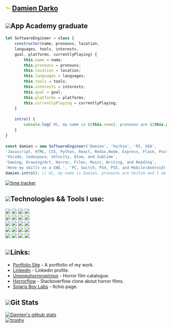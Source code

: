 <img src="./rubberduck_squish.gif"> [Damien Darko][portfolio]
---
<img src="https://img.icons8.com/plasticine/2x/saving-book.png" height="30px">App Academy graduate    
---    

```javascript
let SoftwareEngineer = class {
	constructor(name, pronouns, location, 
	languages, tools, interests, 
	goal, platforms, currentlyPlaying) {
		this.name = name;
		this.pronouns = pronouns;
		this.location = location;
		this.languages = languages;
		this.tools = tools;
		this.interests = interests;
		this.goal = goal;
		this.platforms = platforms;
		this.currentlyPlaying = currentlyPlaying;
	}

	intro() {
		console.log(`Hi, my name is ${this.name}, pronouns are ${this.pronouns} and I am a Software Engineer. I live in ${this.location} and I am a graduate of App Academy. I am an avid gamer but right now I am currently playing ${this.currentlyPlaying}. Some languages I know are ${this.languages} and the tools I use: ${this.tools}. Thanks for stopping by!`);
	}
}

const damien = new SoftwareEngineer('Damien', 'he/him', 'RI, USA', 
'Javascript, HTML, CSS, Python, React, Redux,Node, Express, Flask, PostgreSQL, Jinja, and Pug', 
'VScode, Codespace, Velocity, Atom, and Sublime', 
'Gaming, Drawing/Art, Horror, Films, Music, Writing, and Reading', 
'Hone my skills as a SWE.', 'PC, Switch, PS4, PS5, and Mobile(Android)', 'Elden Ring');
damien.intro(); // Hi, my name is Damien, pronouns are he/him and I am a Software Engineer. I live in RI, USA and I am a graduate of App Academy. I am an avid gamer but right now I am currently playing Elden Ring. Some languages I know are Javascript, HTML, CSS, Python, React, Redux,Node, Express, Flask, PostgreSQL, Jinja, and Pug and the tools I use: VScode, Codespace, Velocity, Atom, and Sublime. Thanks for stopping by!
```

[![time tracker](https://wakatime.com/badge/github/djangothesolarboy/djangothesolarboy.svg)](https://wakatime.com/badge/github/djangothesolarboy/djangothesolarboy)  


<img src="https://img.icons8.com/cotton/2x/wrench--v2.png" height="20px">Technologies && Tools I use:
---  
![](https://img.shields.io/badge/-Javasript-58C9F2?style=flat-square&logo=javascript&logoColor=white) 
![](https://img.shields.io/badge/-Python-58C9F2?style=flat-square&logo=python&logoColor=white) 
![](https://img.shields.io/badge/-HTML-58C9F2?style=flat-square&logo=html5&logoColor=white) 
![](https://img.shields.io/badge/-CSS-58C9F2?style=flat-square&logo=css3&logoColor=white)  
![](https://img.shields.io/badge/-Express-EDA4B2?style=flat-square&logo=express&logoColor=white) 
![](https://img.shields.io/badge/-Flask-EDA4B2?style=flat-square&logo=flask&logoColor=white) 
![](https://img.shields.io/badge/-React-EDA4B2?style=flat-square&logo=react&logoColor=white) 
![](https://img.shields.io/badge/-Redux-EDA4B2?style=flat-square&logo=redux&logoColor=white)  
![](https://img.shields.io/badge/-Nodemon-ffffff?style=flat-square&logo=nodemon&logoColor=black) 
![](https://img.shields.io/badge/-Node.js-ffffff?style=flat-square&logo=node.js&logoColor=black) 
![](https://img.shields.io/badge/-Git-ffffff?style=flat-square&logo=git&logoColor=black) 
![](https://img.shields.io/badge/-Postgres-ffffff?style=flat-square&logo=postgresql&logoColor=black)   
![](https://img.shields.io/badge/-Firefox-EDA4B2?style=flat-square&logo=firefox&logoColor=white) 
![](https://img.shields.io/badge/-Windows10-EDA4B2?style=flat-square&logo=windows&logoColor=white) 
![](https://img.shields.io/badge/-Postman-EDA4B2?style=flat-square&logo=postman&logoColor=white) 
![](https://img.shields.io/badge/-Docker-EDA4B2?style=flat-square&logo=docker&logoColor=white)  
![](https://img.shields.io/badge/-VSCode-58C9F2?style=flat-square&logo=visual-studio-code&logoColor=white) 
![](https://img.shields.io/badge/-Sublime-58C9F2?style=flat-square&logo=sublime-text&logoColor=white) 
![](https://img.shields.io/badge/-Atom-58C9F2?style=flat-square&logo=atom&logoColor=white) 
![](https://img.shields.io/badge/-Unity-58C9F2?style=flat-square&logo=unity&logoColor=white) 

<img src="https://img.icons8.com/cotton/2x/web-design.png" height="20px">Links:
---
- [Portfolio Site][portfolio] - A portfoilio of my work.
- [Linkedin][linkedin] - Linkedin profile.
- [Unpopuhorroropinion][unpop] - Horror film catalogue.
- [Horrorflow][horrorflow] - Stackoverflow clone about horror films.
- [Solaris Boy Labs][mygames] - Itchio page.   


<img src="https://img.icons8.com/dusk/2x/statistics.png" height="20px" padding-top="5px">Git Stats
---
[![Damien's github stats](https://github-readme-stats.vercel.app/api?username=djangothesolarboy&show_icons=true&theme=dark)](https://github.com/djangothesolarboy/github-readme-stats)  
[![trophy](https://github-profile-trophy.vercel.app/?username=djangothesolarboy&theme=onedark)](https://github.com/djangothesolarboy/github-profile-trophy)  


[mygames]: https://solarisboylabs.itch.io/
[horrorflow]: https://horrorflow.herokuapp.com
[portfolio]: https://damiendarko.netlify.app/
[unpop]: https://unpopuhorror.herokuapp.com/
[linkedin]: https://www.linkedin.com/in/damien-darko/
